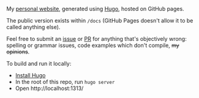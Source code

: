 My [personal website](https://boyl.es), generated using [Hugo](https://gohugo.io/), hosted on GitHub pages.

The public version exists within `/docs` (GitHub Pages doesn't allow it to be called anything else).

Feel free to submit an [issue](https://github.com/michaelboyles/website/issues) or [PR](https://github.com/michaelboyles/website/pulls) for anything that's objectively wrong: spelling or grammar issues, code examples which don't compile, ~~my opinions~~.

To build and run it locally: 

 - [Install Hugo](https://gohugo.io/getting-started/installing/) 
 - In the root of this repo, run `hugo server`
 - Open http://localhost:1313/
